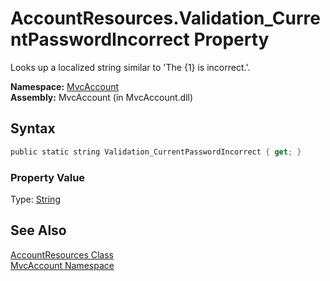 AccountResources.Validation_CurrentPasswordIncorrect Property
=============================================================
Looks up a localized string similar to 'The {1} is incorrect.'.

**Namespace:** [MvcAccount][1]  
**Assembly:** MvcAccount (in MvcAccount.dll)

Syntax
------

```csharp
public static string Validation_CurrentPasswordIncorrect { get; }
```

### Property Value
Type: [String][2]

See Also
--------
[AccountResources Class][3]  
[MvcAccount Namespace][1]  

[1]: ../README.md
[2]: http://msdn.microsoft.com/en-us/library/s1wwdcbf
[3]: README.md